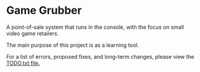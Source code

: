 # Game Grubber

A point-of-sale system that runs in the console, with the focus on small video game retailers.

The main purpose of this project is as a learning tool.

For a list of errors, proposed fixes, and long-term changes, please view the [TODO.txt file.](https://github.com/ajoh504/GameGrubber/blob/master/GameGrubber/TODO.txt) 
